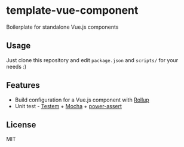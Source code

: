 # template-vue-component

Boilerplate for standalone Vue.js components

## Usage

Just clone this repository and edit `package.json` and `scripts/` for your needs :)

## Features

- Build configuration for a Vue.js component with [Rollup](http://rollupjs.org/)
- Unit test - [Testem](https://github.com/testem/testem) + [Mocha](https://mochajs.org/) + [power-assert](https://github.com/power-assert-js/power-assert)

## License

MIT
